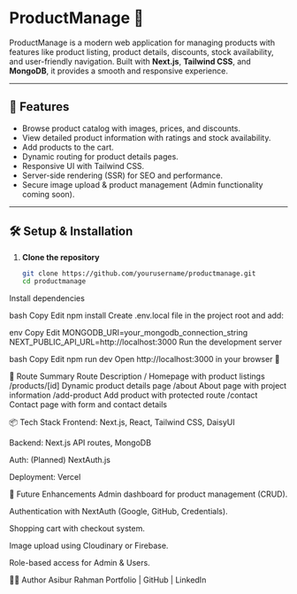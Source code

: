 # ProductManage 🛒

ProductManage is a modern web application for managing products with features like product listing, product details, discounts, stock availability, and user-friendly navigation. Built with **Next.js**, **Tailwind CSS**, and **MongoDB**, it provides a smooth and responsive experience.

---

## 🚀 Features
- Browse product catalog with images, prices, and discounts.
- View detailed product information with ratings and stock availability.
- Add products to the cart.
- Dynamic routing for product details pages.
- Responsive UI with Tailwind CSS.
- Server-side rendering (SSR) for SEO and performance.
- Secure image upload & product management (Admin functionality coming soon).

---

## 🛠️ Setup & Installation

1. **Clone the repository**
   ```bash
   git clone https://github.com/yourusername/productmanage.git
   cd productmanage
Install dependencies

bash
Copy
Edit
npm install
Create .env.local file in the project root and add:

env
Copy
Edit
MONGODB_URI=your_mongodb_connection_string
NEXT_PUBLIC_API_URL=http://localhost:3000
Run the development server

bash
Copy
Edit
npm run dev
Open http://localhost:3000 in your browser 🎉

📂 Route Summary
Route	Description
/ Homepage with product listings
/products/[id]	Dynamic product details page
/about	About page with project information
/add-product Add product with protected route
/contact	Contact page with form and contact details

📦 Tech Stack
Frontend: Next.js, React, Tailwind CSS, DaisyUI

Backend: Next.js API routes, MongoDB

Auth: (Planned) NextAuth.js

Deployment: Vercel

📌 Future Enhancements
Admin dashboard for product management (CRUD).

Authentication with NextAuth (Google, GitHub, Credentials).

Shopping cart with checkout system.

Image upload using Cloudinary or Firebase.

Role-based access for Admin & Users.

👨‍💻 Author
Asibur Rahman
Portfolio | GitHub | LinkedIn
